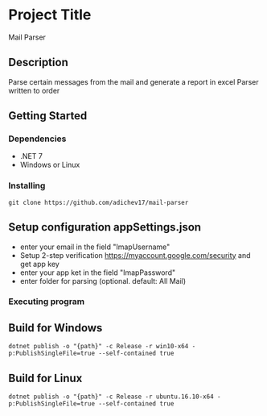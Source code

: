 # Project Title

Mail Parser

## Description

Parse certain messages from the mail and generate a report in excel
Parser written to order

## Getting Started

### Dependencies

* .NET 7
* Windows or Linux
  
### Installing

```
git clone https://github.com/adichev17/mail-parser
```
## Setup configuration appSettings.json
* enter your email in the field "ImapUsername"
* Setup 2-step verification https://myaccount.google.com/security and get app key
* enter your app ket in the field "ImapPassword"
* enter folder for parsing (optional. default: All Mail)

### Executing program

## Build for Windows
```
dotnet publish -o "{path}" -c Release -r win10-x64 -p:PublishSingleFile=true --self-contained true
```

## Build for Linux
```
dotnet publish -o "{path}" -c Release -r ubuntu.16.10-x64 -p:PublishSingleFile=true --self-contained true
```
